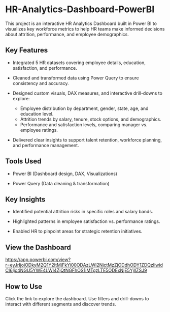 # HR-Analytics-Dashboard-PowerBI
This project is an interactive HR Analytics Dashboard built in Power BI to visualizes key workforce metrics to help HR teams make informed decisions about attrition, performance, and employee demographics.

## **Key Features**
- Integrated 5 HR datasets covering employee details, education, satisfaction, and performance.

- Cleaned and transformed data using Power Query to ensure consistency and accuracy.

- Designed custom visuals, DAX measures, and interactive drill-downs to explore:
  + Employee distribution by department, gender, state, age, and education level.
  + Attrition trends by salary, tenure, stock options, and demographics.
  + Performance and satisfaction levels, comparing manager vs. employee ratings.

- Delivered clear insights to support talent retention, workforce planning, and performance management.

## **Tools Used**
- Power BI (Dashboard design, DAX, Visualizations)

- Power Query (Data cleaning & transformation)

## **Key Insights**

- Identified potential attrition risks in specific roles and salary bands.

- Highlighted patterns in employee satisfaction vs. performance ratings.

- Enabled HR to pinpoint areas for strategic retention initiatives.

## **View the Dashboard**
https://app.powerbi.com/view?r=eyJrIjoiODkyM2Q1Y2ItMjFkYi00ODAzLWI2NjctMzZjODdhODY1ZDQzIiwidCI6Ijc4NGU5YWE4LWI4ZjQtNGFhOS1iMTgzLTE5ODExNjE5YjllZSJ9

## **How to Use**
Click the link to explore the dashboard. Use filters and drill-downs to interact with different segments and discover trends.

